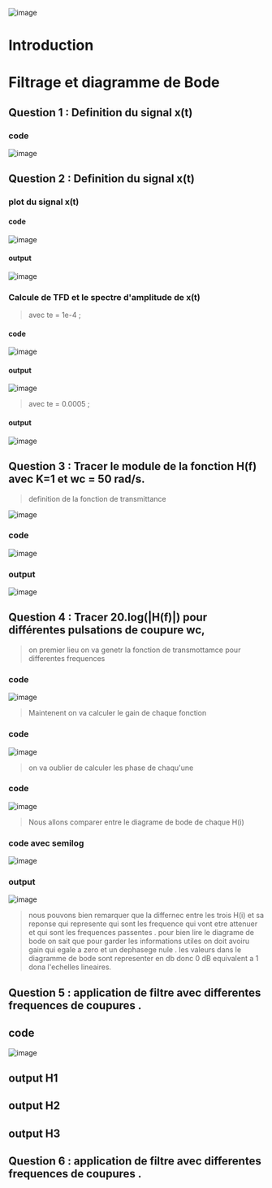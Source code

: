 
![image](https://user-images.githubusercontent.com/106478263/216670573-f2038f96-b649-42b1-ba06-ecf45c1a05de.png)


# Introduction 

# Filtrage et diagramme de Bode

## Question 1 : Definition du signal x(t)

### code 

![image](https://user-images.githubusercontent.com/106478263/216671448-d3d48197-9a53-4adb-a738-de1247f96929.png)


## Question 2 : Definition du signal x(t)

### plot du signal x(t)

#### code 

![image](https://user-images.githubusercontent.com/106478263/216672308-08add4e0-bc5e-4f5f-81ec-d25cceb7d2a9.png)

#### output

![image](https://user-images.githubusercontent.com/106478263/216672396-7b30686f-19b2-4d1a-b331-5b7dd343b083.png)

###  Calcule de TFD et le spectre d'amplitude de x(t)

> avec te = 1e-4 ;

#### code 

![image](https://user-images.githubusercontent.com/106478263/216673804-d889933c-11a1-4c1e-b38c-6c7f05b422bf.png)

#### output 


![image](https://user-images.githubusercontent.com/106478263/216673053-62c70f30-390e-4dd8-a5bc-420cf4e9cf47.png)

> avec te = 0.0005 ;


#### output 


![image](https://user-images.githubusercontent.com/106478263/216673359-c5005c40-7123-4516-98d7-a5a940420389.png)


## Question 3 : Tracer le module de la fonction H(f) avec K=1 et wc = 50 rad/s.

> definition  de la fonction de transmittance 

![image](https://user-images.githubusercontent.com/106478263/216674126-8ea8eb87-5832-4808-955e-483eb3d62c5f.png)

### code 

![image](https://user-images.githubusercontent.com/106478263/216674622-cfd6e712-42ef-49c6-bb28-e0c43b354a95.png)



### output 

![image](https://user-images.githubusercontent.com/106478263/216674862-eb83e032-536e-4824-b7f6-ea8a1e3af180.png)



## Question 4 : Tracer 20.log(|H(f)|) pour différentes pulsations de coupure wc,


> on premier lieu on va genetr la fonction de transmottamce pour differentes frequences 

### code 

![image](https://user-images.githubusercontent.com/106478263/216675238-6b91518f-6b89-4f79-b5f4-0eff177363bb.png)

> Maintenent on va calculer le gain de chaque fonction 

### code

![image](https://user-images.githubusercontent.com/106478263/216675467-b49cbe0c-8d9f-4313-94f9-c0a3e982607b.png)


> on va oublier de calculer les phase de chaqu'une 

### code

![image](https://user-images.githubusercontent.com/106478263/216675652-4f8b4e2d-160f-4599-b1be-a85baee886bd.png)


> Nous allons comparer entre le diagrame de bode de chaque H(i)
 


### code avec semilog

![image](https://user-images.githubusercontent.com/106478263/216676349-e59aecee-908e-4889-a694-2010bb2e7b34.png)


### output 

![image](https://user-images.githubusercontent.com/106478263/216676693-d6e34b73-06d3-4236-a539-816d959d0eaa.png)


> nous pouvons bien remarquer que la differnec entre les trois H(i) et sa reponse qui represente qui sont les frequence qui vont etre attenuer et qui sont les frequences passentes . pour bien lire le diagrame de bode  on sait que pour garder les informations utiles on doit avoiru gain qui egale a zero et un dephasege nule  . les valeurs dans  le diagramme de bode sont representer en db donc 0 dB equivalent a 1  dona l'echelles lineaires. 


## Question 5 : application de filtre avec differentes frequences de coupures .

## code 

![image](https://user-images.githubusercontent.com/106478263/216677841-e62a2c16-0418-40d7-83a5-e791470d42ad.png)


## output H1

## output H2
## output H3 

## Question 6 : application de filtre avec differentes frequences de coupures .









